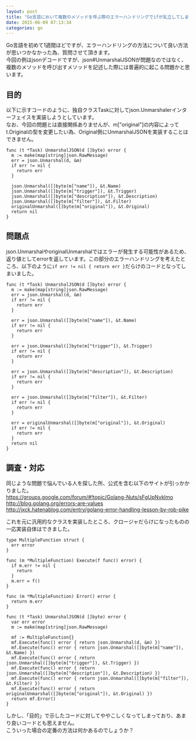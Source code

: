 ```yaml
---
layout: post
title: "Go言語において複数のメソッドを呼ぶ際のエラーハンドリングでifが乱立してしまう"
date: 2015-06-09 07:13:34
categories: go
---
```

<p>Go言語を初めて1週間ほどですが、エラーハンドリングの方法について良い方法が思いつかなかった為、質問させて頂きます。<br>
今回の例はjsonデコードですが、json#UnmarshalJSONが問題なのではなく、複数のメソッドを呼び出すメソッドを記述した際には普遍的に起こる問題かと思います。</p>

<h2>目的</h2>

<p>以下に示すコードのように、独自クラスTaskに対してjson.Unmarshalerインターフェイスを実装しようとしています。<br>
なお、今回の問題とは直接関係ありませんが、m["original"]の内容によってt.Originalの型を変更したい為、Original側にUnmarshalJSONを実装することはできません。</p>

<pre><code>func (t *Task) UnmarshalJSON(d []byte) error {
  m := make(map[string]json.RawMessage)
  err = json.Unmarshal(d, &amp;m)
  if err != nil {
    return err
  }

  json.Unmarshal([]byte(m["name"]), &amp;t.Name)
  json.Unmarshal([]byte(m["trigger"]), &amp;t.Trigger)
  json.Unmarshal([]byte(m["description"]), &amp;t.Description)
  json.Unmarshal([]byte(m["filter"]), &amp;t.Filter)
  originalUnmarshal([]byte(m["original"]), &amp;t.Original)
  return nil
}
</code></pre>

<h2>問題点</h2>

<p>json.UnmarshalやoriginalUnmarshalではエラーが発生する可能性があるため、返り値としてerrorを返しています。この部分のエラーハンドリングを考えたところ、以下のように<code>if err != nil { return err }</code>だらけのコードとなってしまいました。</p>

<pre><code>func (t *Task) UnmarshalJSON(d []byte) error {
  m := make(map[string]json.RawMessage)
  err = json.Unmarshal(d, &amp;m)
  if err != nil {
    return err
  }

  err = json.Unmarshal([]byte(m["name"]), &amp;t.Name)
  if err != nil {
    return err
  }

  err = json.Unmarshal([]byte(m["trigger"]), &amp;t.Trigger)
  if err != nil {
    return err
  }

  err = json.Unmarshal([]byte(m["description"]), &amp;t.Description)
  if err != nil {
    return err
  }

  err = json.Unmarshal([]byte(m["filter"]), &amp;t.Filter)
  if err != nil {
    return err
  }

  err = originalUnmarshal([]byte(m["original"]), &amp;t.Original)
  if err != nil {
    return err
  }
  return nil
}
</code></pre>

<h2>調査・対応</h2>

<p>同じような問題で悩んでいる人を探した所、公式を含む以下のサイトが引っかかりました。<br>
<a href="https://groups.google.com/forum/#!topic/Golang-Nuts/sFgUpNvklmo" rel="nofollow">https://groups.google.com/forum/#!topic/Golang-Nuts/sFgUpNvklmo</a><br>
<a href="http://blog.golang.org/errors-are-values" rel="nofollow">http://blog.golang.org/errors-are-values</a><br>
<a href="http://jxck.hatenablog.com/entry/golang-error-handling-lesson-by-rob-pike" rel="nofollow">http://jxck.hatenablog.com/entry/golang-error-handling-lesson-by-rob-pike</a></p>

<p>これを元に汎用的なクラスを実装したところ、クロージャだらけになったものの一応実装自体はできました。</p>

<pre><code>type MultipleFunction struct {
  err error
}

func (m *MultipleFunction) Execute(f func() error) {
  if m.err != nil {
    return
  }
  m.err = f()
}

func (m *MultipleFunction) Error() error {
  return m.err
}

func (t *Task) UnmarshalJSON(d []byte) error {
  var err error
  m := make(map[string]json.RawMessage)

  mf := MultipleFunction{}
  mf.Execute(func() error { return json.Unmarshal(d, &amp;m) })
  mf.Execute(func() error { return json.Unmarshal([]byte(m["name"]), &amp;t.Name) })
  mf.Execute(func() error { return json.Unmarshal([]byte(m["trigger"]), &amp;t.Trigger) })
  mf.Execute(func() error { return json.Unmarshal([]byte(m["description"]), &amp;t.Description) })
  mf.Execute(func() error { return json.Unmarshal([]byte(m["filter"]), &amp;t.Filter) })
  mf.Execute(func() error { return originalUnmarshal([]byte(m["original"]), &amp;t.Original) })
  return mf.Error()
}
</code></pre>

<p>しかし、「目的」で示したコードに対してややこしくなってしまっており、あまり良いコードとも思えません。<br>
こういった場合の定番の方法は何かあるのでしょうか？</p>
